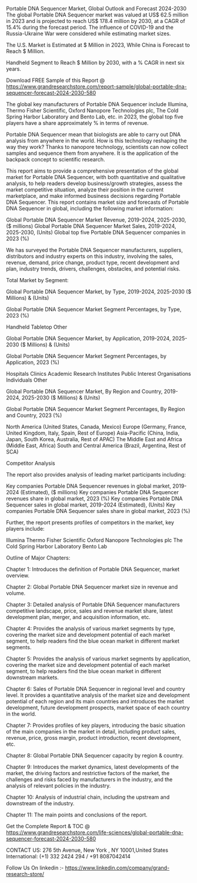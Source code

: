 Portable DNA Sequencer Market, Global Outlook and Forecast 2024-2030
The global Portable DNA Sequencer market was valued at US$ 62.5 million in 2023 and is projected to reach US$ 178.4 million by 2030, at a CAGR of 15.4% during the forecast period. The influence of COVID-19 and the Russia-Ukraine War were considered while estimating market sizes.

The U.S. Market is Estimated at $ Million in 2023, While China is Forecast to Reach $ Million.

Handheld Segment to Reach $ Million by 2030, with a % CAGR in next six years.

Download FREE Sample of this Report @ https://www.grandresearchstore.com/report-sample/global-portable-dna-sequencer-forecast-2024-2030-580

The global key manufacturers of Portable DNA Sequencer include Illumina, Thermo Fisher Scientific, Oxford Nanopore Technologies plc, The Cold Spring Harbor Laboratory and Bento Lab, etc. in 2023, the global top five players have a share approximately % in terms of revenue.

Portable DNA Sequencer mean that biologists are able to carry out DNA analysis from anywhere in the world. How is this technology reshaping the way they work? Thanks to nanopore technology, scientists can now collect samples and sequence them from anywhere. It is the application of the backpack concept to scientific research.

This report aims to provide a comprehensive presentation of the global market for Portable DNA Sequencer, with both quantitative and qualitative analysis, to help readers develop business/growth strategies, assess the market competitive situation, analyze their position in the current marketplace, and make informed business decisions regarding Portable DNA Sequencer. This report contains market size and forecasts of Portable DNA Sequencer in global, including the following market information:

Global Portable DNA Sequencer Market Revenue, 2019-2024, 2025-2030, ($ millions)
Global Portable DNA Sequencer Market Sales, 2019-2024, 2025-2030, (Units)
Global top five Portable DNA Sequencer companies in 2023 (%)

We has surveyed the Portable DNA Sequencer manufacturers, suppliers, distributors and industry experts on this industry, involving the sales, revenue, demand, price change, product type, recent development and plan, industry trends, drivers, challenges, obstacles, and potential risks.

Total Market by Segment:

Global Portable DNA Sequencer Market, by Type, 2019-2024, 2025-2030 ($ Millions) & (Units)

Global Portable DNA Sequencer Market Segment Percentages, by Type, 2023 (%)

Handheld
Tabletop
Other

Global Portable DNA Sequencer Market, by Application, 2019-2024, 2025-2030 ($ Millions) & (Units)

Global Portable DNA Sequencer Market Segment Percentages, by Application, 2023 (%)

Hospitals
Clinics
Academic Research Institutes
Public Interest Organisations
Individuals
Other

Global Portable DNA Sequencer Market, By Region and Country, 2019-2024, 2025-2030 ($ Millions) & (Units)

Global Portable DNA Sequencer Market Segment Percentages, By Region and Country, 2023 (%)

North America (United States, Canada, Mexico)
Europe (Germany, France, United Kingdom, Italy, Spain, Rest of Europe)
Asia-Pacific (China, India, Japan, South Korea, Australia, Rest of APAC)
The Middle East and Africa (Middle East, Africa)
South and Central America (Brazil, Argentina, Rest of SCA)

Competitor Analysis

The report also provides analysis of leading market participants including:

Key companies Portable DNA Sequencer revenues in global market, 2019-2024 (Estimated), ($ millions)
Key companies Portable DNA Sequencer revenues share in global market, 2023 (%)
Key companies Portable DNA Sequencer sales in global market, 2019-2024 (Estimated), (Units)
Key companies Portable DNA Sequencer sales share in global market, 2023 (%)

Further, the report presents profiles of competitors in the market, key players include:

Illumina
Thermo Fisher Scientific
Oxford Nanopore Technologies plc
The Cold Spring Harbor Laboratory
Bento Lab

Outline of Major Chapters:

Chapter 1: Introduces the definition of Portable DNA Sequencer, market overview.

Chapter 2: Global Portable DNA Sequencer market size in revenue and volume.

Chapter 3: Detailed analysis of Portable DNA Sequencer manufacturers competitive landscape, price, sales and revenue market share, latest development plan, merger, and acquisition information, etc.

Chapter 4: Provides the analysis of various market segments by type, covering the market size and development potential of each market segment, to help readers find the blue ocean market in different market segments.

Chapter 5: Provides the analysis of various market segments by application, covering the market size and development potential of each market segment, to help readers find the blue ocean market in different downstream markets.

Chapter 6: Sales of Portable DNA Sequencer in regional level and country level. It provides a quantitative analysis of the market size and development potential of each region and its main countries and introduces the market development, future development prospects, market space of each country in the world.

Chapter 7: Provides profiles of key players, introducing the basic situation of the main companies in the market in detail, including product sales, revenue, price, gross margin, product introduction, recent development, etc.

Chapter 8: Global Portable DNA Sequencer capacity by region & country.

Chapter 9: Introduces the market dynamics, latest developments of the market, the driving factors and restrictive factors of the market, the challenges and risks faced by manufacturers in the industry, and the analysis of relevant policies in the industry.

Chapter 10: Analysis of industrial chain, including the upstream and downstream of the industry.

Chapter 11: The main points and conclusions of the report.

Get the Complete Report & TOC @ https://www.grandresearchstore.com/life-sciences/global-portable-dna-sequencer-forecast-2024-2030-580

CONTACT US:
276 5th Avenue, New York , NY 10001,United States
International: (+1) 332 2424 294 / +91 8087042414

Follow Us On linkedin :- https://www.linkedin.com/company/grand-research-store/

